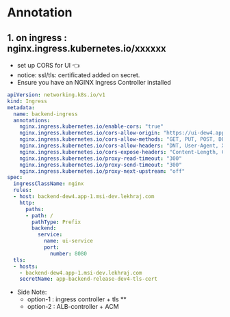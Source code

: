# Annotation
## 1. on ingress : nginx.ingress.kubernetes.io/xxxxxx
- set up CORS for UI :point_left:
- notice: ssl/tls: certificated added on secret.
- Ensure you have an NGINX Ingress Controller installed
```yaml
apiVersion: networking.k8s.io/v1
kind: Ingress
metadata:
  name: backend-ingress
  annotations:
    nginx.ingress.kubernetes.io/enable-cors: "true"
    nginx.ingress.kubernetes.io/cors-allow-origin: "https://ui-dew4.app-1.msi-dev.lekhraj.com"
    nginx.ingress.kubernetes.io/cors-allow-methods: "GET, PUT, POST, DELETE, PATCH, OPTIONS"
    nginx.ingress.kubernetes.io/cors-allow-headers: "DNT, User-Agent, X-Requested-With, If-Modified-Since, Cache-Control, Content-Type, Range, Correlation-id, authorization"
    nginx.ingress.kubernetes.io/cors-expose-headers: "Content-Length, Content-Range"
    nginx.ingress.kubernetes.io/proxy-read-timeout: "300"
    nginx.ingress.kubernetes.io/proxy-send-timeout: "300"
    nginx.ingress.kubernetes.io/proxy-next-upstream: "off"
spec:
  ingressClassName: nginx
  rules:
  - host: backend-dew4.app-1.msi-dev.lekhraj.com
    http:
      paths:
      - path: /
        pathType: Prefix
        backend:
          service:
            name: ui-service
            port:
              number: 8080
  tls:
  - hosts:
    - backend-dew4.app-1.msi-dev.lekhraj.com
    secretName: app-backend-release-dev4-tls-cert
```
- Side Note:
  - option-1 : ingress controller + tls **
  - option-2 : ALB-controller + ACM